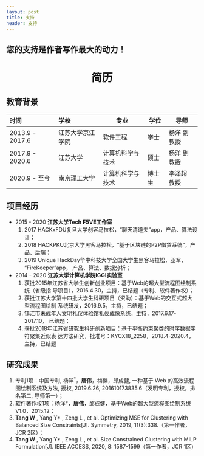 ```yaml
---
layout: post
title: 支持
header: 支持
---
```


您的支持是作者写作最大的动力！
------------------------------
# <center>简历</center>

## 教育背景

| 时间            | 学校             | 专业             | 学位   | 导师        |
| :-------------- | :--------------- | ---------------- | ------ | ----------- |
| 2013.9 - 2017.6 | 江苏大学京江学院 | 软件工程         | 学士   | 杨洋 副教授 |
| 2017.9 - 2020.6 | 江苏大学         | 计算机科学与技术 | 硕士   | 杨洋 副教授 |
| 2020.9 - 至今   | 南京理工大学     | 计算机科学与技术 | 博士生 | 李泽超 教授 |

## 项目经历

+ 2015 - 2020 **江苏大学Tech F5VE工作室**
  1. 2017 HACKxFDU复旦大学创客马拉松，“聊天清道夫”app，产品、算法设计；
  2. 2018 HACKPKU北京大学黑客马拉松，“基于区块链的P2P借贷系统“，产品、后端；
  3. 2019 Unique HackDay华中科技大学全国大学生黑客马拉松，亚军， “FireKeeper”app，
      产品、算法、数据分析； 
+ 2014 - 2020 **江苏大学计算机学院IGGI实验室**
  1. 获批2015年江苏省大学生创新创业项目：基于Web的超大型流程图绘制系统（省级指 导项目），2016.4.30，主持，已结题（专利、软件著作权）；
  2. 获批江苏大学第十四批大学生科研项目（资助）：基于Web的交互式超大型流程图绘制 系统研发，2016.9.5，主持，已结题； 
  3. 镇江市未成年人文明礼仪体验馆礼仪成像系统，主持，2017.6.17-2017.10， 已结题； 
  4. 获批2018年江苏省研究生科研创新项目：基于平衡约束聚类的时序数据字符聚集近似表 达方法研究，批准号：KYCX18_2258，2018.4-2020.4，主持，已结题 

## 研究成果

1. 专利1项：中国专利, 杨洋<sup>*</sup>，**唐伟**，梅傑，邱成健, 一种基于 Web 的高效流程图绘制系统及方法, 授权, 2019.6.26, 201610173835.6（发明专利，授权，排名第二, 导师第一）；
2. 软件著作权1项：杨洋*，**唐伟**，邱成健，基于Web的超大型流程图绘制系统V1.0，2015.12； 
3. **Tang W** , Yang Y* , Zeng L , et al. Optimizing MSE for Clustering with Balanced Size Constraints[J]. Symmetry, 2019, 11(3):338.（第一作者，JCR 2区）； 
4. **Tang W** , Yang Y* , Zeng L , et al. Size Constrained Clustering with MILP Formulation[J]. IEEE ACCESS, 2020, 8: 1587-1599（第一作者，JCR 1区） 